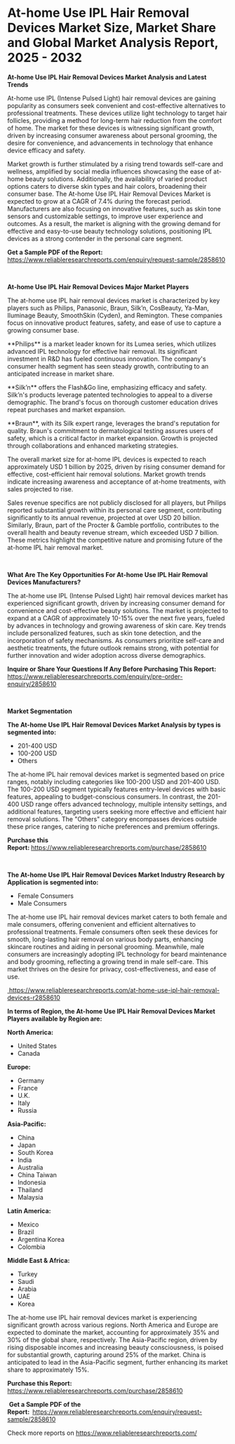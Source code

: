 <p><h1>At-home Use IPL Hair Removal Devices Market Size, Market Share and Global Market Analysis Report, 2025 - 2032</h1></p><p><strong>At-home Use IPL Hair Removal Devices Market Analysis and Latest Trends</strong></p>
<p><p>At-home use IPL (Intense Pulsed Light) hair removal devices are gaining popularity as consumers seek convenient and cost-effective alternatives to professional treatments. These devices utilize light technology to target hair follicles, providing a method for long-term hair reduction from the comfort of home. The market for these devices is witnessing significant growth, driven by increasing consumer awareness about personal grooming, the desire for convenience, and advancements in technology that enhance device efficacy and safety.</p><p>Market growth is further stimulated by a rising trend towards self-care and wellness, amplified by social media influences showcasing the ease of at-home beauty solutions. Additionally, the availability of varied product options caters to diverse skin types and hair colors, broadening their consumer base. The At-home Use IPL Hair Removal Devices Market is expected to grow at a CAGR of 7.4% during the forecast period. Manufacturers are also focusing on innovative features, such as skin tone sensors and customizable settings, to improve user experience and outcomes. As a result, the market is aligning with the growing demand for effective and easy-to-use beauty technology solutions, positioning IPL devices as a strong contender in the personal care segment.</p></p>
<p><strong>Get a Sample PDF of the Report:&nbsp;</strong> <a href="https://www.reliableresearchreports.com/enquiry/request-sample/2858610?utm_campaign=3309&utm_medium=2&utm_source=Github&utm_content=ia&utm_term=12032025&utm_id=at-home-use-ipl-hair-removal-devices">https://www.reliableresearchreports.com/enquiry/request-sample/2858610</a></p>
<p>&nbsp;</p>
<p><strong>At-home Use IPL Hair Removal Devices Major Market Players</strong></p>
<p><p>The at-home use IPL hair removal devices market is characterized by key players such as Philips, Panasonic, Braun, Silk’n, CosBeauty, Ya-Man, Iluminage Beauty, SmoothSkin (Cyden), and Remington. These companies focus on innovative product features, safety, and ease of use to capture a growing consumer base.</p><p>**Philips** is a market leader known for its Lumea series, which utilizes advanced IPL technology for effective hair removal. Its significant investment in R&D has fueled continuous innovation. The company's consumer health segment has seen steady growth, contributing to an anticipated increase in market share.</p><p>**Silk’n** offers the Flash&Go line, emphasizing efficacy and safety. Silk’n's products leverage patented technologies to appeal to a diverse demographic. The brand's focus on thorough customer education drives repeat purchases and market expansion.</p><p>**Braun**, with its Silk expert range, leverages the brand's reputation for quality. Braun's commitment to dermatological testing assures users of safety, which is a critical factor in market expansion. Growth is projected through collaborations and enhanced marketing strategies.</p><p>The overall market size for at-home IPL devices is expected to reach approximately USD 1 billion by 2025, driven by rising consumer demand for effective, cost-efficient hair removal solutions. Market growth trends indicate increasing awareness and acceptance of at-home treatments, with sales projected to rise.</p><p>Sales revenue specifics are not publicly disclosed for all players, but Philips reported substantial growth within its personal care segment, contributing significantly to its annual revenue, projected at over USD 20 billion. Similarly, Braun, part of the Procter & Gamble portfolio, contributes to the overall health and beauty revenue stream, which exceeded USD 7 billion. These metrics highlight the competitive nature and promising future of the at-home IPL hair removal market.</p></p>
<p>&nbsp;</p>
<p><strong>What Are The Key Opportunities For At-home Use IPL Hair Removal Devices Manufacturers?</strong></p>
<p><p>The at-home use IPL (Intense Pulsed Light) hair removal devices market has experienced significant growth, driven by increasing consumer demand for convenience and cost-effective beauty solutions. The market is projected to expand at a CAGR of approximately 10-15% over the next five years, fueled by advances in technology and growing awareness of skin care. Key trends include personalized features, such as skin tone detection, and the incorporation of safety mechanisms. As consumers prioritize self-care and aesthetic treatments, the future outlook remains strong, with potential for further innovation and wider adoption across diverse demographics.</p></p>
<p><strong>Inquire or Share Your Questions If Any Before Purchasing This Report:</strong> <a href="https://www.reliableresearchreports.com/enquiry/pre-order-enquiry/2858610?utm_campaign=3309&utm_medium=2&utm_source=Github&utm_content=ia&utm_term=12032025&utm_id=at-home-use-ipl-hair-removal-devices">https://www.reliableresearchreports.com/enquiry/pre-order-enquiry/2858610</a></p>
<p>&nbsp;</p>
<p><strong>Market Segmentation</strong></p>
<p><strong>The At-home Use IPL Hair Removal Devices Market Analysis by types is segmented into:</strong></p>
<p><ul><li> 201-400 USD</li><li>100-200 USD</li><li>Others </li></ul></p>
<p><p>The at-home IPL hair removal devices market is segmented based on price ranges, notably including categories like 100-200 USD and 201-400 USD. The 100-200 USD segment typically features entry-level devices with basic features, appealing to budget-conscious consumers. In contrast, the 201-400 USD range offers advanced technology, multiple intensity settings, and additional features, targeting users seeking more effective and efficient hair removal solutions. The "Others" category encompasses devices outside these price ranges, catering to niche preferences and premium offerings.</p></p>
<p><strong>Purchase this Report:&nbsp;</strong><a href="https://www.reliableresearchreports.com/purchase/2858610?utm_campaign=3309&utm_medium=2&utm_source=Github&utm_content=ia&utm_term=12032025&utm_id=at-home-use-ipl-hair-removal-devices">https://www.reliableresearchreports.com/purchase/2858610</a></p>
<p>&nbsp;</p>
<p><strong>The At-home Use IPL Hair Removal Devices Market Industry Research by Application is segmented into:</strong></p>
<p><ul><li> Female Consumers</li><li>Male Consumers </li></ul></p>
<p><p>The at-home use IPL hair removal devices market caters to both female and male consumers, offering convenient and efficient alternatives to professional treatments. Female consumers often seek these devices for smooth, long-lasting hair removal on various body parts, enhancing skincare routines and aiding in personal grooming. Meanwhile, male consumers are increasingly adopting IPL technology for beard maintenance and body grooming, reflecting a growing trend in male self-care. This market thrives on the desire for privacy, cost-effectiveness, and ease of use.</p></p>
<p><a href="https://www.reliableresearchreports.com/at-home-use-ipl-hair-removal-devices-r2858610?utm_campaign=3309&utm_medium=2&utm_source=Github&utm_content=ia&utm_term=12032025&utm_id=at-home-use-ipl-hair-removal-devices">&nbsp;https://www.reliableresearchreports.com/at-home-use-ipl-hair-removal-devices-r2858610</a></p>
<p><strong>In terms of Region, the At-home Use IPL Hair Removal Devices Market Players available by Region are:</strong></p>
<p>
    <p> <strong> North America: </strong>
        <ul>
            <li>United States</li>
            <li>Canada</li>
        </ul>
        </p> 
    <p> <strong> Europe: </strong>
        <ul>
            <li>Germany</li>
            <li>France</li>
            <li>U.K.</li>
            <li>Italy</li>
            <li>Russia</li>
        </ul>
        </p> 
    <p> <strong> Asia-Pacific: </strong>
        <ul>
            <li>China</li>
            <li>Japan</li>
            <li>South Korea</li>
            <li>India</li>
            <li>Australia</li>
            <li>China Taiwan</li>
            <li>Indonesia</li>
            <li>Thailand</li>
            <li>Malaysia</li>
        </ul>
        </p> 
    <p> <strong> Latin America: </strong>
        <ul>
            <li>Mexico</li>
            <li>Brazil</li>
            <li>Argentina Korea</li>
            <li>Colombia</li>
        </ul>
        </p> 
    <p> <strong> Middle East & Africa: </strong>
        <ul>
            <li>Turkey</li>
            <li>Saudi</li>
            <li>Arabia</li>
            <li>UAE</li>
            <li>Korea</li>
        </ul>
    </p>
    </p>
<p><p>The at-home use IPL hair removal devices market is experiencing significant growth across various regions. North America and Europe are expected to dominate the market, accounting for approximately 35% and 30% of the global share, respectively. The Asia-Pacific region, driven by rising disposable incomes and increasing beauty consciousness, is poised for substantial growth, capturing around 25% of the market. China is anticipated to lead in the Asia-Pacific segment, further enhancing its market share to approximately 15%.</p></p>
<p><strong>Purchase this Report: </strong><a href="https://www.reliableresearchreports.com/purchase/2858610?utm_campaign=3309&utm_medium=2&utm_source=Github&utm_content=ia&utm_term=12032025&utm_id=at-home-use-ipl-hair-removal-devices">https://www.reliableresearchreports.com/purchase/2858610</a></p>
<p>&nbsp;<strong>Get a Sample PDF of the Report:&nbsp;&nbsp;</strong><a href="https://www.reliableresearchreports.com/enquiry/request-sample/2858610?utm_campaign=3309&utm_medium=2&utm_source=Github&utm_content=ia&utm_term=12032025&utm_id=at-home-use-ipl-hair-removal-devices">https://www.reliableresearchreports.com/enquiry/request-sample/2858610</a></p>
<p><strong></strong></p>
<p>Check more reports on <a href="https://www.reliableresearchreports.com/?utm_campaign=3309&utm_medium=2&utm_source=Github&utm_content=ia&utm_term=12032025&utm_id=at-home-use-ipl-hair-removal-devices">https://www.reliableresearchreports.com/</a></p>